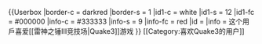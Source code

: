 {{Userbox
  |border-c = darkred
  |border-s = 1
  |id1-c    = white
  |id1-s    = 12
  |id1-fc   = #000000
  |info-c   = #333333
  |info-s   = 9
  |info-fc  = red
  |id      = <!--不是使用在条目中的非自由版权图像，根据[[Wikipedia:合理使用]]，不能在非条目名字空间展示：
[[File:Quake3Title.jpg|40px]]
-->
  |info     = 这个用戶喜爱[[雷神之锤III竞技场|Quake3]]游戏
}}
[[Category:喜欢Quake3的用户]]